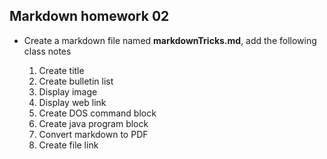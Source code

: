 ## Markdown homework 02

* Create a markdown file named **markdownTricks.md**, add the following class notes

    1. Create title
    2. Create bulletin list
    3. Display image
    4. Display web link
    5. Create DOS command block
    6. Create java program block
    7. Convert markdown to PDF
    8. Create file link 
   

